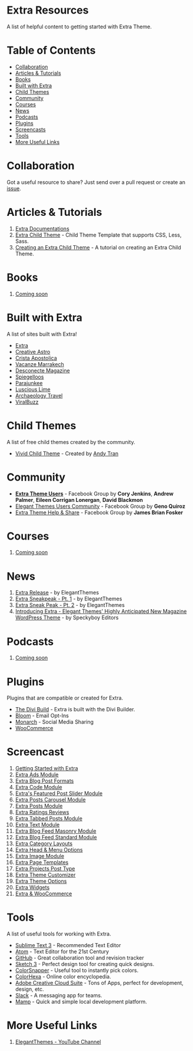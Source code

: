 # Extra Resources
A list of helpful content to getting started with Extra Theme.

# Table of Contents
- [Collaboration](#collaboration)
- [Articles & Tutorials](#articles--tutorials)
- [Books](#books)
- [Built with Extra](#built-with-extra)
- [Child Themes](#child-themes)
- [Community](#community)
- [Courses](#courses)
- [News](#news)
- [Podcasts](#podcasts)
- [Plugins](#plugins)
- [Screencasts](#screencasts)
- [Tools](#tools)
- [More Useful Links](#more-useful-links)

# Collaboration
Got a useful resource to share? Just send over a pull request or create an [issue](https://github.com/andyhqtran/Extra-Resources/issues).

# Articles & Tutorials
1. [Extra Documentations](http://www.elegantthemes.com/gallery/extra/documentation/)
2. [Extra Child Theme](https://github.com/elegantthemes/extra-child-theme-init) -  Child Theme Template that supports CSS, Less, Sass.
3. [Creating an Extra Child Theme](https://helloandytran.wordpress.com/2016/01/02/creating-an-extra-child-theme/) - A tutorial on creating an Extra Child Theme.

# Books
1. [Coming soon]()

# Built with Extra
A list of sites built with Extra!
- [Extra](http://elegantthemes.com/preview/Extra/)
- [Creative Astro](http://creativeastro.tv/)
- [Crista Apostolica](http://cristaapostolica.com.br/)
- [Vacanze Marrakech](http://vacanzemarrakech.altervista.org/)
- [Desconecte Magazine](http://www.desconectemagazine.com.br/)
- [Spiegelloos](http://www.spiegelloos.nl/)
- [Parajunkee](http://www.parajunkee.com/)
- [Luscious Lime](http://www.lusciouslime.com/)
- [Archaeology Travel](http://archaeology-travel.com/)
- [ViralBuzz](http://viralbuzz.click/)

# Child Themes
A list of free child themes created by the community.
- [Vivid Child Theme](https://github.com/andyhqtran/vivid-child-theme) - Created by [Andy Tran](http://andytran.me)

# Community
- [**Extra Theme Users**](https://www.facebook.com/groups/835970469778246/) - Facebook Group by **Cory Jenkins**, **Andrew Palmer**,
**Eileen Corrigan Lonergan**, **David Blackmon**
- [Elegant Themes Users Community](https://www.facebook.com/groups/ElegantThemesUserCommunity/) - Facebook Group by **Geno Quiroz**
- [Extra Theme Help & Share](https://www.facebook.com/groups/974663089258835/) - Facebook Group by **James Brian Fosker**

# Courses
1. [Coming soon]()

# News
1. [Extra Release](http://www.elegantthemes.com/blog/theme-releases/extra) - by ElegantThemes
2. [Extra Sneakpeak - Pt. 1](http://www.elegantthemes.com/blog/theme-sneak-peeks/breaking-news-we-are-working-on-a-new-theme-and-its-called-extra) - by ElegantThemes
3. [Extra Sneak Peak - Pt. 2](http://www.elegantthemes.com/blog/theme-sneak-peeks/a-closer-look-at-extra) - by ElegantThemes
4. [Introducing Extra - Elegant Themes' Highly Anticipated New Magazine WordPress Theme](http://speckyboy.com/2015/12/16/extra-magazine-wordpress-theme/) - by Speckyboy Editors

# Podcasts
1. [Coming soon]()

# Plugins
Plugins that are compatible or created for Extra.
- [The Divi Build](http://www.elegantthemes.com/plugins/divi-builder/) - Extra is built with the Divi Builder.
- [Bloom](http://cdn.elegantthemes.com/images/bloom_plugin_main_image.png) - Email Opt-Ins
- [Monarch](http://www.elegantthemes.com/plugins/monarch/) - Social Media Sharing
- [WooCommerce](https://www.woothemes.com/woocommerce/)

# Screencast
1. [Getting Started with Extra](https://www.youtube.com/watch?v=JDSg9eq4LIc)
2. [Extra Ads Module](https://www.youtube.com/watch?v=plMsdYRGmS4)
3. [Extra Blog Post Formats](https://www.youtube.com/watch?v=wJsoenS2Sn0)
4. [Extra Code Module](https://www.youtube.com/watch?v=ql3nQgc09S4)
5. [Extra's Featured Post Slider Module](https://www.youtube.com/watch?v=mOcC9niPxwY)
6. [Extra Posts Carousel Module](https://www.youtube.com/watch?v=aO4Jin1e0qE)
7. [Extra Posts Module](https://www.youtube.com/watch?v=BPrTqZeLOb0)
8. [Extra Ratings Reviews](https://www.youtube.com/watch?v=qYojBpxo87A)
9. [Extra Tabbed Posts Module](https://www.youtube.com/watch?v=PbBLU03E3BQ)
10. [Extra Text Module](https://www.youtube.com/watch?v=BcxcKzQs5ig)
11. [Extra Blog Feed Masonry Module](https://www.youtube.com/watch?v=wE6y-9RAqok)
12. [Extra Blog Feed Standard Module](https://www.youtube.com/watch?v=p6QyV8NlPtU)
13. [Extra Category Layouts](https://www.youtube.com/watch?v=30SVxnjdnxc)
14. [Extra Head & Menu Options](https://www.youtube.com/watch?v=1K8SzLpMfzg)
15. [Extra Image Module](https://www.youtube.com/watch?v=3NOlk1gzLcw)
16. [Extra Page Templates](https://www.youtube.com/watch?v=205xNpapvR4)
17. [Extra Projects Post Type](https://www.youtube.com/watch?v=nEmwXh8t_08)
18. [Extra Theme Customizer](https://www.youtube.com/watch?v=X9lUCbUXmXw)
19. [Extra Theme Options](https://www.youtube.com/watch?v=7MvSxmGW02U)
20. [Extra Widgets](https://www.youtube.com/watch?v=rZmROeWtMqE)
21. [Extra & WooCommerce](https://www.youtube.com/watch?v=v5TRyH8eqIg)

# Tools
A list of useful tools for working with Extra.
- [Sublime Text 3](http://www.sublimetext.com/3) - Recommended Text Editor
- [Atom](https://atom.io/) - Text Editor for the 21st Century
- [GitHub](http://github.com) - Great collaboration tool and revision tracker
- [Sketch 3](https://www.sketchapp.com/) - Perfect design tool for creating quick designs.
- [ColorSnapper](http://colorsnapper.com/) - Useful tool to instantly pick colors.
- [ColorHexa](http://www.colorhexa.com/) - Online color encyclopedia.
- [Adobe Creative Cloud Suite](http://www.adobe.com/creativecloud.html) - Tons of Apps, perfect for development, design, etc.
- [Slack](https://slack.com/) - A messaging app for teams.
- [Mamp](https://www.mamp.info/en/) - Quick and simple local development platform.

# More Useful Links
1. [ElegantThemes - YouTube Channel](https://www.youtube.com/channel/UCuasRuWliU48RwnKXf9GesA)

